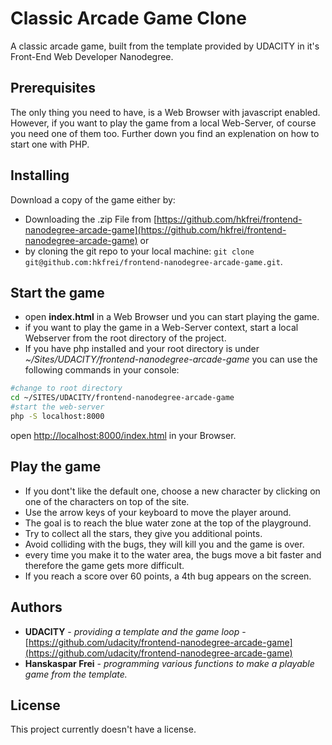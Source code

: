 # Classic Arcade Game Clone

A classic arcade game, built from the template provided by UDACITY in it's Front-End Web Developer Nanodegree.

## Prerequisites

The only thing you need to have, is a Web Browser with javascript enabled.
However, if you want to play the game from a local Web-Server, of course you need one of them too. Further down you find an explenation on how to start one with PHP.

## Installing

Download a copy of the game either by:
- Downloading the .zip File from [https://github.com/hkfrei/frontend-nanodegree-arcade-game](https://github.com/hkfrei/frontend-nanodegree-arcade-game) or
- by cloning the git repo to your local machine:
 `git clone git@github.com:hkfrei/frontend-nanodegree-arcade-game.git`.

## Start the game
- open **index.html** in a Web Browser und you can start playing the game.
- if you want to play the game in a Web-Server context, start a local Webserver from the root directory of the project.
- If you have php installed and your root directory is under _~/Sites/UDACITY/frontend-nanodegree-arcade-game_ you can use the following commands in your console:
```bash
#change to root directory
cd ~/SITES/UDACITY/frontend-nanodegree-arcade-game
#start the web-server
php -S localhost:8000
```
open [http://localhost:8000/index.html](http://localhost:8000/index.html) in your Browser.

## Play the game
- If you dont't like the default one, choose a new character by clicking on one of the characters on top of the site.
- Use the arrow keys of your keyboard to move the player around.
- The goal is to reach the blue water zone at the top of the playground.
- Try to collect all the stars, they give you additional points.
- Avoid colliding with the bugs, they will kill you and the game is over.
- every time you make it to the water area, the bugs move a bit faster and therefore the game gets more difficult.
- If you reach a score over 60 points, a 4th bug appears on the screen.


## Authors
* **UDACITY** - *providing a template and the game loop* - [https://github.com/udacity/frontend-nanodegree-arcade-game](https://github.com/udacity/frontend-nanodegree-arcade-game)
* **Hanskaspar Frei** - *programming various functions to make a playable game from the template.*

## License

This project currently doesn't have a license.

